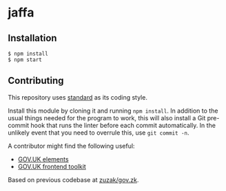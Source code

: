 # jaffa
## Installation
```
$ npm install
$ npm start
```

## Contributing
This repository uses [standard](http://standardjs.com/) as its coding style.

Install this module by cloning it and running `npm install`.
In addition to the usual things needed for the program to work, this will
also install a Git pre-commit hook that runs the linter before each commit
automatically. In the unlikely event that you need to overrule this, use
`git commit -n`.

A contributor might find the following useful:
* [GOV.UK elements](https://govuk-elements.herokuapp.com/)
* [GOV.UK frontend toolkit](https://github.com/alphagov/govuk_frontend_toolkit)

Based on previous codebase at [zuzak/gov.zk](https://github.com/zuzak/gov.zk).
